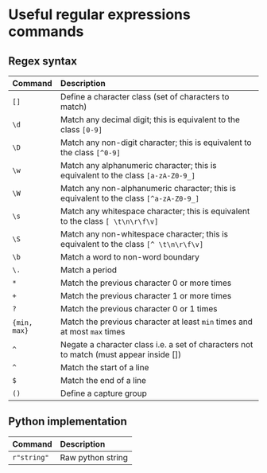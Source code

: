 # Useful regular expressions commands

## Regex syntax
| Command | Description |
| :------ | :---------- |
| `[]` | Define a character class (set of characters to match) |
| `\d` | Match any decimal digit; this is equivalent to the class `[0-9]` |
| `\D` | Match any non-digit character; this is equivalent to the class `[^0-9]` |
| `\w` | Match any alphanumeric character; this is equivalent to the class `[a-zA-Z0-9_]` |
| `\W` | Match any non-alphanumeric character; this is equivalent to the class `[^a-zA-Z0-9_]` |
| `\s` | Match any whitespace character; this is equivalent to the class `[ \t\n\r\f\v]` |
| `\S` | Match any non-whitespace character; this is equivalent to the class `[^ \t\n\r\f\v]` |
| `\b` | Match a word to non-word boundary |
| `\.` | Match a period |
| `*` | Match the previous character 0 or more times |
| `+` | Match the previous character 1 or more times |
| `?` | Match the previous character 0 or 1 times |
| `{min, max}` | Match the previous character at least `min` times and at most `max` times |
| `^` | Negate a character class i.e. a set of characters not to match (must appear inside []) |
| `^` | Match the start of a line |
| `$` | Match the end of a line |
| `()` | Define a capture group |

## Python implementation
| Command | Description |
| :------ | :---------- |
| `r"string"` | Raw python string |

